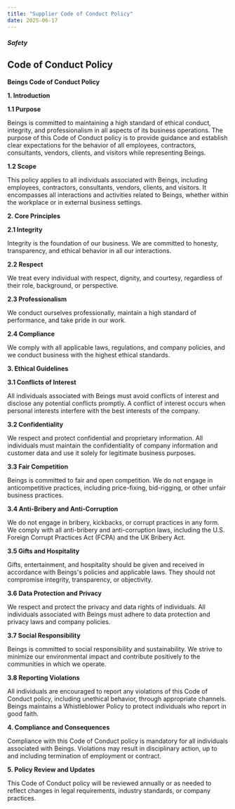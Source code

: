 ```yaml
---
title: "Supplier Code of Conduct Policy"
date: 2025-06-17
---
```


##### Safety

## Code of Conduct Policy

**Beings Code of Conduct Policy**

**1\. Introduction**

**1.1 Purpose**

Beings is committed to maintaining a high standard of ethical conduct, integrity, and professionalism in all aspects of its business operations. The purpose of this Code of Conduct policy is to provide guidance and establish clear expectations for the behavior of all employees, contractors, consultants, vendors, clients, and visitors while representing Beings.

**1.2 Scope**

This policy applies to all individuals associated with Beings, including employees, contractors, consultants, vendors, clients, and visitors. It encompasses all interactions and activities related to Beings, whether within the workplace or in external business settings.

**2\. Core Principles**

**2.1 Integrity**

Integrity is the foundation of our business. We are committed to honesty, transparency, and ethical behavior in all our interactions.

**2.2 Respect**

We treat every individual with respect, dignity, and courtesy, regardless of their role, background, or perspective.

**2.3 Professionalism**

We conduct ourselves professionally, maintain a high standard of performance, and take pride in our work.

**2.4 Compliance**

We comply with all applicable laws, regulations, and company policies, and we conduct business with the highest ethical standards.

**3\. Ethical Guidelines**

**3.1 Conflicts of Interest**

All individuals associated with Beings must avoid conflicts of interest and disclose any potential conflicts promptly. A conflict of interest occurs when personal interests interfere with the best interests of the company.

**3.2 Confidentiality**

We respect and protect confidential and proprietary information. All individuals must maintain the confidentiality of company information and customer data and use it solely for legitimate business purposes.

**3.3 Fair Competition**

Beings is committed to fair and open competition. We do not engage in anticompetitive practices, including price-fixing, bid-rigging, or other unfair business practices.

**3.4 Anti-Bribery and Anti-Corruption**

We do not engage in bribery, kickbacks, or corrupt practices in any form. We comply with all anti-bribery and anti-corruption laws, including the U.S. Foreign Corrupt Practices Act (FCPA) and the UK Bribery Act.

**3.5 Gifts and Hospitality**

Gifts, entertainment, and hospitality should be given and received in accordance with Beings's policies and applicable laws. They should not compromise integrity, transparency, or objectivity.

**3.6 Data Protection and Privacy**

We respect and protect the privacy and data rights of individuals. All individuals associated with Beings must adhere to data protection and privacy laws and company policies.

**3.7 Social Responsibility**

Beings is committed to social responsibility and sustainability. We strive to minimize our environmental impact and contribute positively to the communities in which we operate.

**3.8 Reporting Violations**

All individuals are encouraged to report any violations of this Code of Conduct policy, including unethical behavior, through appropriate channels. Beings maintains a Whistleblower Policy to protect individuals who report in good faith.

**4\. Compliance and Consequences**

Compliance with this Code of Conduct policy is mandatory for all individuals associated with Beings. Violations may result in disciplinary action, up to and including termination of employment or contract.

**5\. Policy Review and Updates**

This Code of Conduct policy will be reviewed annually or as needed to reflect changes in legal requirements, industry standards, or company practices.
